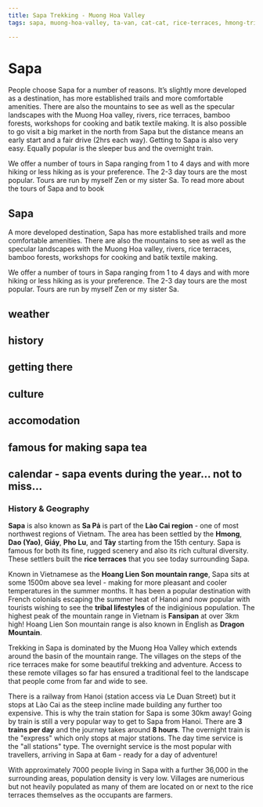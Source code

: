 ```yaml
---
title: Sapa Trekking - Muong Hoa Valley
tags: sapa, muong-hoa-valley, ta-van, cat-cat, rice-terraces, hmong-tribe, fansipan-mountain, cable-car, batik-textiles

---
```



# Sapa

People choose Sapa for a number of reasons. It’s slightly more developed as a destination, has more established trails and more comfortable amenities. There are also the mountains to see as well as the specular landscapes with the Muong Hoa valley, rivers, rice terraces, bamboo forests, workshops for cooking and batik textile making. It is also possible to go visit a big market in the north from Sapa but the distance means an early start and a fair drive (2hrs each way). Getting to Sapa is also very easy. Equally popular is the sleeper bus and the overnight train.

We offer a number of tours in Sapa ranging from 1 to 4 days and with more hiking or less hiking as is your preference. The 2-3 day tours are the most popular. Tours are run by myself Zen or my sister Sa. To read more about the tours of Sapa and to book <click here>

## Sapa

A more developed destination, Sapa has more established trails and more comfortable amenities. There are also the mountains to see as well as the specular landscapes with the Muong Hoa valley, rivers, rice terraces, bamboo forests, workshops for cooking and batik textile making. 

We offer a number of tours in Sapa ranging from 1 to 4 days and with more hiking or less hiking as is your preference. The 2-3 day tours are the most popular. Tours are run by myself Zen or my sister Sa. 

## weather

## history

## getting there

## culture

## accomodation

## famous for making sapa tea

## calendar - sapa events during the year... not to miss...

### History & Geography

 **Sapa** is also known as **Sa Pả** is part of the **Lào Cai region** - one of most northwest regions of Vietnam. The area has been settled by the **Hmong**, **Dao (Yao)**, **Giáy**, **Pho Lu**, and **Tày** starting from the 15th century. Sapa is famous for both its fine, rugged scenery and also its rich cultural diversity. These settlers built the **rice terraces** that you see today surrounding Sapa.
 
 Known in Vietnamese as the **Hoang Lien Son mountain range**, Sapa sits at some 1500m above sea level - making for more pleasant and cooler temperatures in the summer months. It has been a popular destination with French colonials escaping the summer heat of Hanoi and now popular with tourists wishing to see the **tribal lifestyles** of the indiginious population. The highest peak of the mountain range in Vietnam is **Fansipan** at over 3km high! Hoang Lien Son mountain range is also known in English as **Dragon Mountain**.
 
Trekking in Sapa is dominated by the Muong Hoa Valley which extends around the basin of the mountain range. The villages on the steps of the rice terraces make for some beautiful trekking and adventure. Access to these remote villages so far has ensured a traditional feel to the landscape that people come from far and wide to see. 

 There is a railway from Hanoi (station access via Le Duan Street) but it stops at Lào Cai as the steep incline made building any further too expensive. This is why the train station for Sapa is some 30km away! Going by train is still a very popular way to get to Sapa from Hanoi. There are **3 trains per day** and the journey takes around **8 hours**. The overnight train is the "express" which only stops at major stations. The day time service is the "all stations" type. The overnight service is the most popular with travellers, arriving in Sapa at 6am - ready for a day of adventure!
 
 With approximately 7000 people living in Sapa with a further 36,000 in the surrounding areas, population density is very low. Villages are numerious but not heavily populated as many of them are located on or next to the rice terraces themselves as the occupants are farmers.